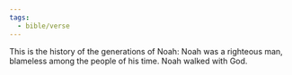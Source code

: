 ```yaml
---
tags:
  - bible/verse
---
```

This is the history of the generations of Noah: Noah was a righteous man, blameless among the people of his time. Noah walked with God.